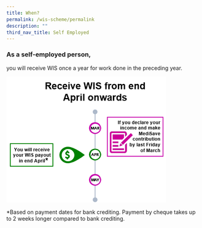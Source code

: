 ```yaml
---
title: When?
permalink: /wis-scheme/permalink
description: ""
third_nav_title: Self Employed
---
```

### As a self-employed person,

you will receive WIS once a year for work done in the preceding year.

![](/images/WIS11.png)

*Based on payment dates for bank crediting. Payment by cheque takes up to 2 weeks longer compared to bank crediting.

